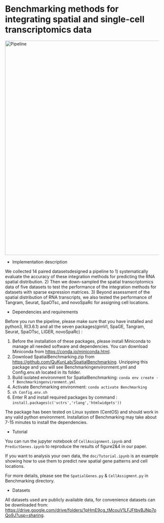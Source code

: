 # Benchmarking methods for integrating spatial and single-cell transcriptomics data

<img width="703" alt="Pipeline" src="https://user-images.githubusercontent.com/44384930/121383040-ba5fd300-c979-11eb-91ec-af017486f3c0.png">

* Implementation description

We collected 14 paired datasetsdesigned a pipeline to 1) systematically evaluate the accuracy of these integration methods for predicting the RNA spatial distribution. 2) Then we down-sampled the spatial transcriptomics data of five datasets to test the performance of the integration methods for datasets with sparse expression matrices. 3) Beyond assessment of the spatial distribution of RNA transcripts, we also tested the performance of Tangram, Seurat, SpaOTsc, and novoSpaRc for assigning cell locations.

* Dependencies and requirements

Before you run the pipeline, please make sure that you have installed and python3, R(3.6.1) and all the seven packages(gimVI, SpaGE, Tangram, Seurat, SpaOTsc, LIGER, novoSpaRc) :
1. Before the installation of these packages, please install Miniconda to manage all needed software and dependencies. You can download Miniconda from https://conda.io/miniconda.html.
2. Download SpatialBenchmarking.zip from https://github.com/QuKunLab/SpatialBenchmarking. Unzipping this package and you will see Benchmarkingenvironment.yml and Config.env.sh located in its folder.
3. Build isolated environment for SpatialBenchmarking: 
`conda env create -f Benchmarkingenvironment.yml`
4. Activate Benchmarking environment:
`conda activate Benchmarking`
5. `sh Config.env.sh`
6. Enter R and install required packages by command : `install.packages(c('vctrs','rlang','htmlwidgets'))`

The package has been tested on Linux system (CentOS) and should work in any valid python environment. Installation of Benchmarking may take about 7-15 minutes to install the dependencies.

* Tutorial

You can run the jupyter notebook of `CellAssignment.ipynb` and `PredictGenes.ipynb` to reproduce the results of figure2&4 in our paper.

If you want to analysis your own data, the `doc/Tutorial.ipynb` is an example showing how to use them to predict new spatial gene patterns and cell locations.

For more details, please see the `SpatialGenes.py` & `CellAssigment.py` in Benchmarking directory.

* Datasets

All datasets used are publicly available data, for convenience datasets can be downloaded from: 
https://drive.google.com/drive/folders/1pHmE9cg_tMcouV1LFJFtbyBJNp7oQo9J?usp=sharing.


